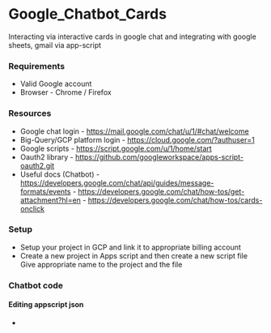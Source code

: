 # Google_Chatbot_Cards
Interacting via interactive cards in google chat and integrating with google sheets, gmail via app-script

### Requirements
* Valid Google account
* Browser - Chrome / Firefox

### Resources
- Google chat login - https://mail.google.com/chat/u/1/#chat/welcome  
- Big-Query/GCP platform login - https://cloud.google.com/?authuser=1  
- Google scripts - https://script.google.com/u/1/home/start  
- Oauth2 library - https://github.com/googleworkspace/apps-script-oauth2.git
- Useful docs (Chatbot) - https://developers.google.com/chat/api/guides/message-formats/events
                        - https://developers.google.com/chat/how-tos/get-attachment?hl=en
                        - https://developers.google.com/chat/how-tos/cards-onclick

### Setup
- Setup your project in GCP and link it to appropriate billing account
- Create a new project in Apps script and then create a new script file
  Give appropriate name to the project and the file

### Chatbot code
#### Editing appscript json
- 
